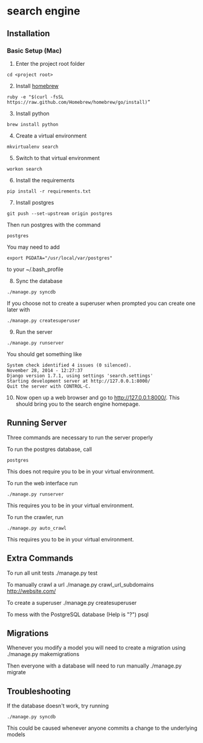 search engine
=============


Installation
------------

### Basic Setup (Mac)
1. Enter the project root folder
```
cd <project root>
```

2. Install [homebrew](http://mxcl.github.com/homebrew/)
```
ruby -e "$(curl -fsSL https://raw.github.com/Homebrew/homebrew/go/install)”
```

3. Install python
```
brew install python
```

4. Create a virtual environment
```
mkvirtualenv search
```

5. Switch to that virtual environment
```
workon search
```

6. Install the requirements
```
pip install -r requirements.txt
```

7. Install postgres
```
git push --set-upstream origin postgres
```
Then run postgres with the command
```
postgres
```
You may need to add
```
export PGDATA="/usr/local/var/postgres"
```
to your ~/.bash_profile

8. Sync the database
```
./manage.py syncdb
```
If you choose not to create a superuser when prompted you can create one later with
```
./manage.py createsuperuser
```

9. Run the server
```
./manage.py runserver
```

You should get something like
```
System check identified 4 issues (0 silenced).
November 28, 2014 - 12:27:37
Django version 1.7.1, using settings 'search.settings'
Starting development server at http://127.0.0.1:8000/
Quit the server with CONTROL-C.
```

10. Now open up a web browser and go to http://127.0.0.1:8000/. This should bring you to the search engine homepage.


Running Server
--------------

Three commands are necessary to run the server properly

To run the postgres database, call
```
postgres
```
This does not require you to be in your virtual environment.

To run the web interface run
```
./manage.py runserver
```
This requires you to be in your virtual environment.

To run the crawler, run
```
./manage.py auto_crawl
```
This requires you to be in your virtual environment.


Extra Commands
--------------

To run all unit tests
    ./manage.py test

To manually crawl a url
    ./manage.py crawl_url_subdomains <http://website.com/>

To create a superuser
    ./manage.py createsuperuser

To mess with the PostgreSQL database (Help is "\?")
    psql


Migrations
----------

Whenever you modify a model you will need to create a migration using
    ./manage.py makemigrations

Then everyone with a database will need to run manually
    ./manage.py migrate

Troubleshooting
---------------

If the database doesn't work, try running
```
./manage.py syncdb
```
This could be caused whenever anyone commits a change to the underlying models
